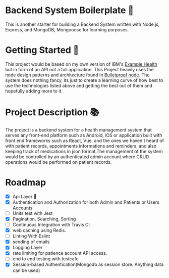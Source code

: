 # Backend System Boilerplate 📖

This is another starter for building a Backend System written with Node.js, Express, and MongoDB, Mongooose for learning purposes.

# Getting Started 🏁

This project would be based on my own version of IBM's [Example Health](https://developer.ibm.com/patterns/app-modernization-s2i-openshift/?cm_mmc=OSocial_Twitter-_-Developer_IBM+Developer-_-WW_WW-_-ibmdev-&cm_mmca1=000037FD&cm_mmca2=10010797&linkId=73533671) but in form of an API not a full application. This Project heavily uses the node design patterns and architecture found in [Bulletproof node](https://github.com/santiq/bulletproof-nodejs). The system does nothing fancy, its just to create a learning curve of how best to use the technologies listed above and getting the best out of them and hopefully adding more to it.

# Project Description 📚

The project is a backend system for a health management system that serves any front-end platform such as Android, iOS or application built with front end frameworks such as React, Vue, and the ones we haven't heard of with patient records, appointments informations and reminders, and also keeping track of medications in json format.The management of the system would be controlled by an authenticated admin account where CRUD operations would be performed on patient records.

# Roadmap

- [x] Api Layer 🍰
- [x] Authentication and Authorization for both Admin and Patients or Users Accounts
- [ ] Units test with Jest
- [x] Pagination, Searching, Sorting
- [ ] Continuous Integration with Travis CI
- [x]  web caching   using Redis.
- [ ] Linting With Eslint
- [x] sending of emails 
- [x] Logging Layer
- [x] rate limiting for patience account API access.
- [ ] end to end testing with testcafe
- [x] Session-based Authentication(Mongodb as session store. Anything data can be used)
